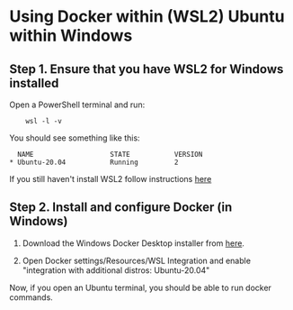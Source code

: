 # Using Docker within (WSL2) Ubuntu within Windows 

## Step 1. Ensure that you have WSL2 for Windows installed

Open a PowerShell terminal and run:
```
	wsl -l -v
```
You should see something like this:

```
  NAME                   STATE           VERSION
* Ubuntu-20.04           Running         2
```

If you still haven't install WSL2 follow instructions [here](./wsl.md)

## Step 2. Install and configure Docker (in Windows)

1. Download the Windows Docker Desktop installer from [here](https://www.docker.com/get-started).

2. Open Docker settings/Resources/WSL Integration and enable "integration with additional distros: Ubuntu-20.04"

Now, if you open an Ubuntu terminal, you should be able to run docker commands.